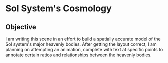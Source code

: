 # Sol System's Cosmology
## Objective
I am writing this scene in an effort to build a spatially accurate model of the
Sol system's major heavenly bodies.  After getting the layout correct, I am
planning on attempting an animation, complete with text at specific points to
annotate certain ratios and relationships between the heavenly bodies.

